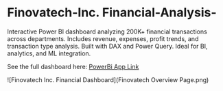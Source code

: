 # Finovatech-Inc. Financial-Analysis-
Interactive Power BI dashboard analyzing 200K+ financial transactions across departments. Includes revenue, expenses, profit trends, and transaction type analysis. Built with DAX and Power Query. Ideal for BI, analytics, and ML integration.

See the full dashboard here: [PowerBi App Link](https://app.powerbi.com/view?r=eyJrIjoiYzRiNTRjYjEtODBmMi00OWU4LTg0NzItMDI0NGNmZjQ1ZWVjIiwidCI6IjYzYzQ3MTVmLTExNzAtNDFmYy04OTAwLWMwMTgzMzMwNGQ3YiJ9)

![Finovatech Inc. Financial Dashboard](Finovatech Overview Page.png)
